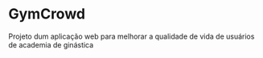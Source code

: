 # GymCrowd
Projeto dum aplicação web para melhorar a qualidade de vida de usuários de academia de ginástica
